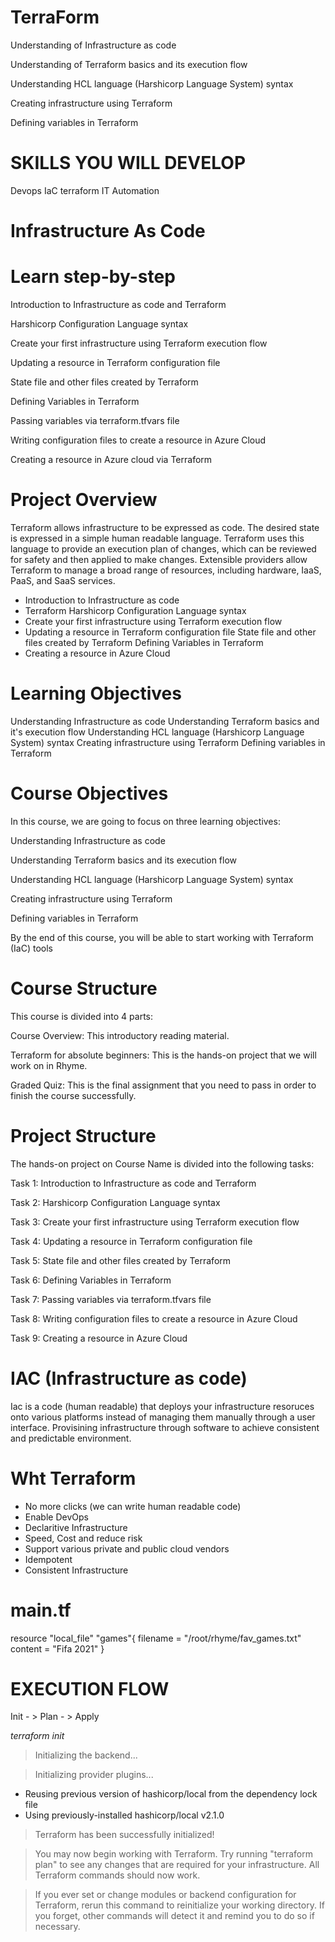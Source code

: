 # TerraForm

Understanding of Infrastructure as code

Understanding of Terraform basics and its execution flow

Understanding HCL language (Harshicorp Language System) syntax

Creating infrastructure using Terraform

Defining variables in Terraform

# SKILLS YOU WILL DEVELOP
Devops
IaC
terraform
IT Automation

# Infrastructure As Code

# Learn step-by-step
Introduction to Infrastructure as code and Terraform

Harshicorp Configuration Language syntax

Create your first infrastructure using Terraform execution flow

Updating a resource in Terraform configuration file

State file and other files created by Terraform

Defining Variables in Terraform

Passing variables via terraform.tfvars file

Writing configuration files to create a resource in Azure Cloud 

Creating a resource in Azure cloud via Terraform



# Project Overview
Terraform allows infrastructure to be expressed as code. The desired state is expressed in a simple human readable language. 
Terraform uses this language to provide an execution plan of changes, which can be reviewed for safety and then applied to make changes. 
Extensible providers allow Terraform to manage a broad range of resources, including hardware, IaaS, PaaS, and SaaS services. 

-  Introduction to Infrastructure as code 
- Terraform Harshicorp Configuration Language syntax 
-  Create your first infrastructure using Terraform execution flow 
-  Updating a resource in Terraform configuration file State file and other files created by Terraform Defining Variables in Terraform 
-  Creating a resource in Azure Cloud

# Learning Objectives
Understanding Infrastructure as code
Understanding Terraform basics and it's execution flow
Understanding HCL language (Harshicorp Language System) syntax
Creating infrastructure using Terraform
Defining variables in Terraform



# Course Objectives
In this course, we are going to focus on three learning objectives:

Understanding Infrastructure as code

Understanding Terraform basics and its execution flow

Understanding HCL language (Harshicorp Language System) syntax

Creating infrastructure using Terraform

Defining variables in Terraform

By the end of this course, you will be able to start working with Terraform (IaC) tools


# Course Structure
This course is divided into 4 parts:

Course Overview: This introductory reading material.

Terraform for absolute beginners: This is the hands-on project that we will work on in Rhyme.

Graded Quiz: This is the final assignment that you need to pass in order to finish the course successfully.


# Project Structure
The hands-on project on Course Name is divided into the following tasks:

Task 1: Introduction to Infrastructure as code and Terraform

Task 2: Harshicorp Configuration Language syntax

Task 3: Create your first infrastructure using Terraform execution flow

Task 4: Updating a resource in Terraform configuration file

Task 5: State file and other files created by Terraform

Task 6: Defining Variables in Terraform

Task 7: Passing variables via terraform.tfvars file

Task 8: Writing configuration files to create a resource in Azure Cloud 

Task 9: Creating a resource in Azure Cloud


# IAC (Infrastructure as code)

Iac is a code (human readable) that deploys your infrastructure resoruces onto various platforms instead of 
managing them manually through a user interface. Provisining infrastructure through software to achieve consistent and predictable environment.

# Wht Terraform

- No more clicks (we can write human readable code)
- Enable DevOps
- Declaritive Infrastructure
- Speed, Cost and reduce risk
- Support various private and public cloud vendors
- Idempotent
- Consistent Infrastructure

 # main.tf
resource "local_file" "games"{
         filename = "/root/rhyme/fav_games.txt"
         content = "Fifa 2021"
}


# EXECUTION FLOW

Init - > Plan - > Apply


*terraform init*

>Initializing the backend...

>Initializing provider plugins...
  - Reusing previous version of hashicorp/local from the dependency lock file
  - Using previously-installed hashicorp/local v2.1.0

>Terraform has been successfully initialized!

> You may now begin working with Terraform. Try running "terraform plan" to see
  any changes that are required for your infrastructure. All Terraform commands
  should now work.

>If you ever set or change modules or backend configuration for Terraform,
 rerun this command to reinitialize your working directory. If you forget, other
 commands will detect it and remind you to do so if necessary.






